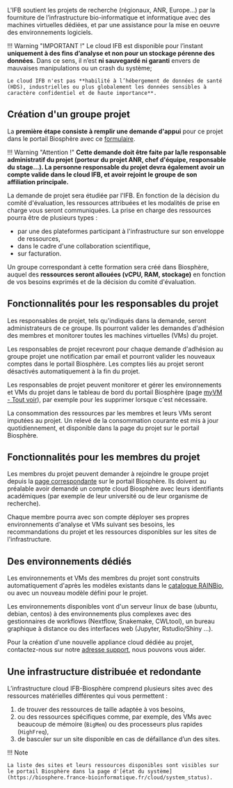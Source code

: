 L'IFB soutient les projets de recherche (régionaux, ANR, Europe...) par la fourniture de l’infrastructure bio-informatique et informatique avec des machines virtuelles dédiées, et par une assistance pour la mise en oeuvre des environnements logiciels.

!!! Warning "IMPORTANT !"
    Le cloud IFB est disponible pour l’instant **uniquement à des fins d’analyse et non pour un stockage pérenne des données**. Dans ce sens, il n’est **ni sauvegardé ni garanti** envers de mauvaises manipulations ou un crash du système;

    Le cloud IFB n'est pas **habilité à l’hébergement de données de santé (HDS), industrielles ou plus globalement les données sensibles à caractère confidentiel et de haute importance**.

## Création d'un groupe projet 

La **première étape consiste à remplir une demande d'appui** pour ce projet dans le portail Biosphère avec ce 
[formulaire](https://biosphere.france-bioinformatique.fr/cloudweb_account/groups/create?type_of_group=3).

!!! Warning "Attention !"
    **Cette demande doit être faite par la/le responsable administratif du projet (porteur du projet ANR, chef d'équipe,
    responsable du stage...). La personne responsable du projet devra également avoir un compte valide dans le cloud IFB, et avoir rejoint le groupe de son affiliation principale.**

La demande de projet sera étudiée par l'IFB. En fonction de la décision du comité d'évaluation, les ressources attribuées et les modalités de prise en charge vous seront communiquées. La prise en charge des ressources pourra être de plusieurs types :
- par une des plateformes participant à l'infrastructure sur son enveloppe de ressources,
- dans le cadre d'une collaboration scientifique,
- sur facturation.

Un groupe correspondant à cette formation sera créé dans Biosphère, auquel des **ressources seront allouées (vCPU, RAM, stockage)** en fonction de vos besoins exprimés et de la décision du comité d'évaluation.

## Fonctionnalités pour les responsables du projet

Les responsables de projet, tels qu'indiqués dans la demande, seront administrateurs de ce groupe. Ils pourront valider les demandes d'adhésion des membres et monitorer toutes les machines virtuelles (VMs) du projet.

Les responsables de projet recevront pour chaque demande d'adhésion au groupe projet une notification par email et pourront valider les nouveaux comptes dans le portail Biosphère. Les comptes liés au projet seront désactivés automatiquement à la fin du projet.

Les responsables de projet peuvent monitorer et gérer les environnements et VMs du projet dans le tableau de bord du portail Biosphère (page [myVM - Tout voir](https://biosphere.france-bioinformatique.fr/monitor)), par exemple pour les supprimer lorsque c'est nécessaire.

La consommation des ressources par les membres et leurs VMs seront imputées au projet. Un relevé de la consommation courante est mis à jour quotidiennement, et disponible dans la page du projet sur le portail Biosphère.

## Fonctionnalités pour les membres du projet

Les membres du projet peuvent demander à rejoindre le groupe projet depuis la [page correspondante](https://biosphere.france-bioinformatique.fr/cloudweb_account/groups) sur le portail Biosphère. Ils doivent au préalable avoir demandé un compte cloud Biosphère avec leurs identifiants académiques (par exemple de leur université ou de leur organisme de recherche).

Chaque membre pourra avec son compte déployer ses propres environnements d'analyse et VMs suivant ses besoins, les recommandations du projet et les ressources disponibles sur les sites de l'infrastructure.

## Des environnements dédiés

Les environnements et VMs des membres du projet sont construits automatiquement d'après les modèles existants dans le [catalogue RAINBio](https://biosphere.france-bioinformatique.fr/catalogue), ou avec un nouveau modèle défini pour le projet.

Les environnements disponibles vont d'un serveur linux de base (ubuntu, debian, centos) à des environnements plus complexes avec des gestionnaires de workflows (Nextflow, Snakemake, CWLtool), un bureau graphique à distance ou des interfaces web (Jupyter, Rstudio/Shiny …).

Pour la création d'une nouvelle appliance cloud dédiée au projet, contactez-nous sur notre [adresse support](mailto:biosphere-support@genouest.org), nous pouvons vous aider.

## Une infrastructure distribuée et redondante

L’infrastructure cloud IFB-Biosphère comprend plusieurs sites avec des ressources matérielles différentes qui vous permettent :

1. de trouver des ressources de taille adaptée à vos besoins,
2. ou des ressources spécifiques comme, par exemple, des VMs avec beaucoup de mémoire (`BigMem`) ou des processeurs plus rapides (`HighFreq`),
3. de basculer sur un site disponible en cas de défaillance d’un des sites.

!!! Note

    La liste des sites et leurs ressources disponibles sont visibles sur le portail Biosphère dans la page d'[état du système](https://biosphere.france-bioinformatique.fr/cloud/system_status).
